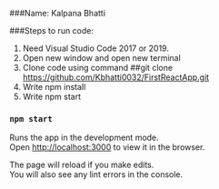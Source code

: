 ###Name: Kalpana Bhatti

###Steps to run code:
1. Need Visual Studio Code 2017 or 2019.
2. Open new window and open new terminal
3. Clone code using command ##git clone https://github.com/Kbhatti0032/FirstReactApp.git
4. Write npm install
5. Write npm start

### `npm start`

Runs the app in the development mode.<br />
Open [http://localhost:3000](http://localhost:3000) to view it in the browser.

The page will reload if you make edits.<br />
You will also see any lint errors in the console.
